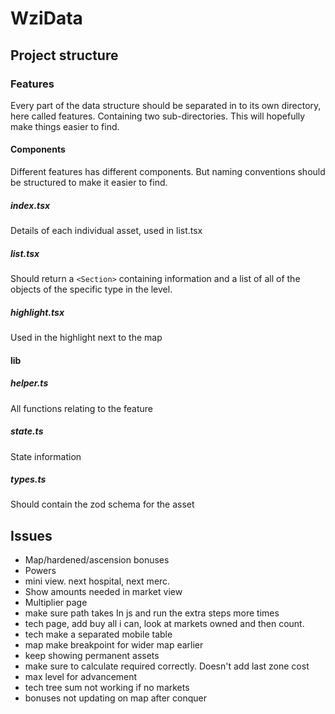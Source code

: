 # WziData

## Project structure

### Features

Every part of the data structure should be separated in to its own directory, here called features. Containing two sub-directories. This will hopefully make things easier to find.

#### Components

Different features has different components. But naming conventions should be structured to make it easier to find.

##### index.tsx

Details of each individual asset, used in list.tsx

##### list.tsx

Should return a `<Section>` containing information and a list of all of the objects of the specific type in the level.

##### highlight.tsx

Used in the highlight next to the map

#### lib

##### helper.ts

All functions relating to the feature

##### state.ts

State information

##### types.ts

Should contain the zod schema for the asset

## Issues

- Map/hardened/ascension bonuses
- Powers
- mini view. next hospital, next merc.
- Show amounts needed in market view
- Multiplier page
- make sure path takes In js and run the extra steps more times
- tech page, add buy all i can, look at markets owned and then count.
- tech make a separated mobile table
- map make breakpoint for wider map earlier
- keep showing permanent assets
- make sure to calculate required correctly. Doesn't add last zone cost
- max level for advancement
- tech tree sum not working if no markets
- bonuses not updating on map after conquer